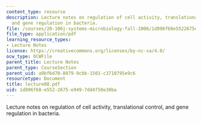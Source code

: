 ```yaml
---
content_type: resource
description: Lecture notes on regulation of cell activity, translational control,
  and gene regulation in bacteria.
file: /courses/20-106j-systems-microbiology-fall-2006/1d896f68e5522675e9497dd4f50e30ba_lecture08.pdf
file_type: application/pdf
learning_resource_types:
- Lecture Notes
license: https://creativecommons.org/licenses/by-nc-sa/4.0/
ocw_type: OCWFile
parent_title: Lecture Notes
parent_type: CourseSection
parent_uid: a9bf6d70-8079-9cbb-1501-c3710795e9c6
resourcetype: Document
title: lecture08.pdf
uid: 1d896f68-e552-2675-e949-7dd4f50e30ba
---
```

Lecture notes on regulation of cell activity, translational control, and gene regulation in bacteria.